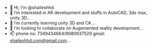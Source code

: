 - 👋 Hi, I’m @shaileshhd
- 👀 I’m interested in AR development and stuffs in AutoCAD, 3ds max, unity 3D...
- 🌱 I’m currently learning unity 3D and C#...
- 💞️ I’m looking to collaborate on Augmnented reality development...
- 📫 phone no: 7349434664/9980637529
      gmail: shaileshhd.com@gmail.com...

<!---
shaileshhd/shaileshhd is a ✨ special ✨ repository because its `README.md` (this file) appears on your GitHub profile.
You can click the Preview link to take a look at your changes.
--->
